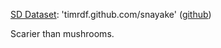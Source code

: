 [SD Dataset](http://purl.org/twc/vocab/conversion/AbstractDataset): 'timrdf.github.com/snayake' ([github](https://github.com/timrdf/snayake/blob/main/README.md))

Scarier than mushrooms.
